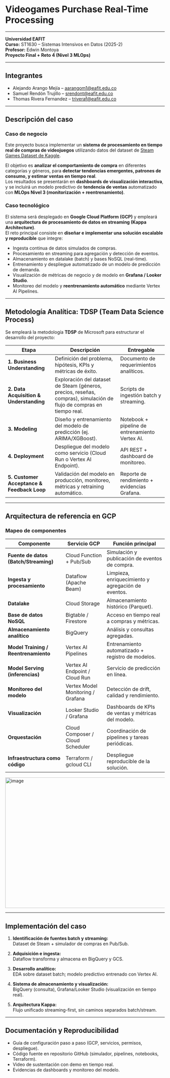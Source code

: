 # Videogames Purchase Real-Time Processing

---

**Universidad EAFIT**  
**Curso:** ST1630 – Sistemas Intensivos en Datos (2025-2)  
**Profesor:** Edwin Montoya  
**Proyecto Final + Reto 4 (Nivel 3 MLOps)**  

---

## Integrantes
   
- Alejando Arango Mejía – aarangom1@eafit.edu.co  
- Samuel Rendón Trujillo – srendont@eafit.edu.co  
- Thomas Rivera Fernandez – triveraf@eafit.edu.co  

---

## Descripción del caso

### Caso de negocio  
Este proyecto busca implementar un **sistema de procesamiento en tiempo real de compras de videojuegos** utilizando datos del dataset de [Steam Games Dataset de Kaggle](https://www.kaggle.com/datasets/artermiloff/steam-games-dataset).

El objetivo es **analizar el comportamiento de compra** en diferentes categorías y géneros, para **detectar tendencias emergentes, patrones de consumo, y estimar ventas en tiempo real**.  
Los resultados se presentarán en **dashboards de visualización interactiva**, y se incluirá un modelo predictivo de **tendencia de ventas** automatizado con **MLOps Nivel 3 (monitorización + reentrenamiento)**.

### Caso tecnológico  
El sistema será desplegado en **Google Cloud Platform (GCP)** y empleará una **arquitectura de procesamiento de datos en streaming (Kappa Architecture)**.  
El reto principal consiste en **diseñar e implementar una solución escalable y reproducible** que integre:

- Ingesta continua de datos simulados de compras.  
- Procesamiento en streaming para agregación y detección de eventos.  
- Almacenamiento en datalake (batch) y bases NoSQL (real-time).  
- Entrenamiento y despliegue automatizado de un modelo de predicción de demanda.  
- Visualización de métricas de negocio y de modelo en **Grafana / Looker Studio**.  
- Monitoreo del modelo y **reentrenamiento automático** mediante Vertex AI Pipelines.

---

## Metodología Analítica: TDSP (Team Data Science Process)

Se empleará la metodología **TDSP** de Microsoft para estructurar el desarrollo del proyecto:

| Etapa | Descripción | Entregable |
|-------|--------------|------------|
| **1. Business Understanding** | Definición del problema, hipótesis, KPIs y métricas de éxito. | Documento de requerimientos analíticos. |
| **2. Data Acquisition & Understanding** | Exploración del dataset de Steam (géneros, precios, reseñas, compras), simulación de flujo de compras en tiempo real. | Scripts de ingestión batch y streaming. |
| **3. Modeling** | Diseño y entrenamiento del modelo de predicción (ej. ARIMA/XGBoost). | Notebook + pipeline de entrenamiento Vertex AI. |
| **4. Deployment** | Despliegue del modelo como servicio (Cloud Run o Vertex AI Endpoint). | API REST + dashboard de monitoreo. |
| **5. Customer Acceptance & Feedback Loop** | Validación del modelo en producción, monitoreo, métricas y retraining automático. | Reporte de rendimiento + evidencias Grafana. |

---

## Arquitectura de referencia en GCP

### Mapeo de componentes

| Componente | Servicio GCP | Función principal |
|-------------|--------------|-------------------|
| **Fuente de datos (Batch/Streaming)** | Cloud Function + Pub/Sub | Simulación y publicación de eventos de compra. |
| **Ingesta y procesamiento** | Dataflow (Apache Beam) | Limpieza, enriquecimiento y agregación de eventos. |
| **Datalake** | Cloud Storage | Almacenamiento histórico (Parquet). |
| **Base de datos NoSQL** | Bigtable / Firestore | Acceso en tiempo real a compras y métricas. |
| **Almacenamiento analítico** | BigQuery | Análisis y consultas agregadas. |
| **Model Training / Reentrenamiento** | Vertex AI Pipelines | Entrenamiento automatizado + registro de modelos. |
| **Model Serving (inferencias)** | Vertex AI Endpoint / Cloud Run | Servicio de predicción en línea. |
| **Monitoreo del modelo** | Vertex Model Monitoring / Grafana | Detección de drift, calidad y rendimiento. |
| **Visualización** | Looker Studio / Grafana | Dashboards de KPIs de ventas y métricas del modelo. |
| **Orquestación** | Cloud Composer / Cloud Scheduler | Coordinación de pipelines y tareas periódicas. |
| **Infraestructura como código** | Terraform / gcloud CLI | Despliegue reproducible de la solución. |

<img width="1319" height="412" alt="image" src="https://github.com/user-attachments/assets/f006fe81-646e-4d0d-8b71-ce0e59f9b240" />

---

## Implementación del caso

1. **Identificación de fuentes batch y streaming:**  
   Dataset de Steam + simulador de compras en Pub/Sub.

2. **Adquisición e ingesta:**  
   Dataflow transforma y almacena en BigQuery y GCS.

3. **Desarrollo analítico:**  
   EDA sobre dataset batch; modelo predictivo entrenado con Vertex AI.

4. **Sistema de almacenamiento y visualización:**  
   BigQuery (consulta), Grafana/Looker Studio (visualización en tiempo real).

5. **Arquitectura Kappa:**  
   Flujo unificado streaming-first, sin caminos separados batch/stream.

---

## Documentación y Reproducibilidad

- Guía de configuración paso a paso (GCP, servicios, permisos, despliegue).  
- Código fuente en repositorio GitHub (simulador, pipelines, notebooks, Terraform).  
- Video de sustentación con demo en tiempo real.  
- Evidencias de dashboards y monitoreo del modelo.

